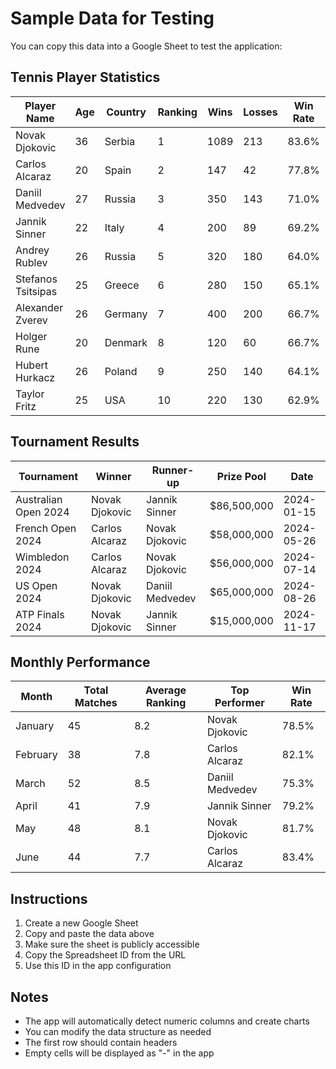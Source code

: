 # Sample Data for Testing

You can copy this data into a Google Sheet to test the application:

## Tennis Player Statistics

| Player Name | Age | Country | Ranking | Wins | Losses | Win Rate | Prize Money |
|-------------|-----|---------|---------|------|--------|----------|-------------|
| Novak Djokovic | 36 | Serbia | 1 | 1089 | 213 | 83.6% | $170,000,000 |
| Carlos Alcaraz | 20 | Spain | 2 | 147 | 42 | 77.8% | $25,000,000 |
| Daniil Medvedev | 27 | Russia | 3 | 350 | 143 | 71.0% | $35,000,000 |
| Jannik Sinner | 22 | Italy | 4 | 200 | 89 | 69.2% | $15,000,000 |
| Andrey Rublev | 26 | Russia | 5 | 320 | 180 | 64.0% | $20,000,000 |
| Stefanos Tsitsipas | 25 | Greece | 6 | 280 | 150 | 65.1% | $25,000,000 |
| Alexander Zverev | 26 | Germany | 7 | 400 | 200 | 66.7% | $30,000,000 |
| Holger Rune | 20 | Denmark | 8 | 120 | 60 | 66.7% | $8,000,000 |
| Hubert Hurkacz | 26 | Poland | 9 | 250 | 140 | 64.1% | $12,000,000 |
| Taylor Fritz | 25 | USA | 10 | 220 | 130 | 62.9% | $10,000,000 |

## Tournament Results

| Tournament | Winner | Runner-up | Prize Pool | Date |
|------------|--------|-----------|------------|------|
| Australian Open 2024 | Novak Djokovic | Jannik Sinner | $86,500,000 | 2024-01-15 |
| French Open 2024 | Carlos Alcaraz | Novak Djokovic | $58,000,000 | 2024-05-26 |
| Wimbledon 2024 | Carlos Alcaraz | Novak Djokovic | $56,000,000 | 2024-07-14 |
| US Open 2024 | Novak Djokovic | Daniil Medvedev | $65,000,000 | 2024-08-26 |
| ATP Finals 2024 | Novak Djokovic | Jannik Sinner | $15,000,000 | 2024-11-17 |

## Monthly Performance

| Month | Total Matches | Average Ranking | Top Performer | Win Rate |
|-------|---------------|-----------------|---------------|----------|
| January | 45 | 8.2 | Novak Djokovic | 78.5% |
| February | 38 | 7.8 | Carlos Alcaraz | 82.1% |
| March | 52 | 8.5 | Daniil Medvedev | 75.3% |
| April | 41 | 7.9 | Jannik Sinner | 79.2% |
| May | 48 | 8.1 | Novak Djokovic | 81.7% |
| June | 44 | 7.7 | Carlos Alcaraz | 83.4% |

## Instructions

1. Create a new Google Sheet
2. Copy and paste the data above
3. Make sure the sheet is publicly accessible
4. Copy the Spreadsheet ID from the URL
5. Use this ID in the app configuration

## Notes

- The app will automatically detect numeric columns and create charts
- You can modify the data structure as needed
- The first row should contain headers
- Empty cells will be displayed as "-" in the app

